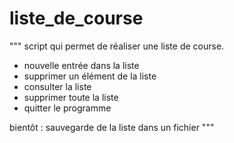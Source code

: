 # liste_de_course

"""
script qui permet de réaliser une liste  de course.
- nouvelle entrée dans la liste
- supprimer un élément de la liste
- consulter la liste
- supprimer toute la liste
- quitter le programme

bientôt : sauvegarde de la liste dans un fichier
"""
